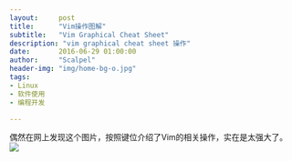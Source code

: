 ```yaml
---
layout:     post
title:      "Vim操作图解"
subtitle:   "Vim Graphical Cheat Sheet"
description: "vim graphical cheat sheet 操作"
date:       2016-06-29 01:00:00
author:     "Scalpel"
header-img: "img/home-bg-o.jpg"
tags:
- Linux
- 软件使用
- 编程开发

---
```

偶然在网上发现这个图片，按照键位介绍了Vim的相关操作，实在是太强大了。
![](img/vim_graphical_cheat_sheet.gif)


